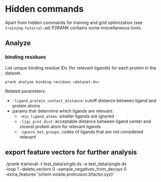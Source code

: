 
# Hidden commands

Apart from hidden commands for training and grid optimization (see `training-tutorial.md`) P2RANK contains some miscellaneous tools. 

## Analyze

### binding residues
List unique binding residue IDs (for relevant ligands) for each protein in the dataset.
~~~
prank analyze binding-residues <dataset.ds>
~~~
Related parameters:
- `-ligand_protein_contact_distance`: cutoff distance between ligand and protein atoms
- params that determine which ligands are relevant:  
  - `-min_ligand_atoms`: smaller ligands are ignored
  - `-ligc_prot_dist`: acceptable distance between ligand center and closest protein atom for relevant ligands
  - `-ignore_het_groups`: codes of ligands that are not considered relevant




## export feature vectors for further analysis

./prank traineval -t test_data/single.ds -e test_data/single.ds \
    -loop 1 -delete_vectors 0 -sample_negatives_from_decoys 0 \
    -extra_features '(chem.volsite.protrusion.bfactor.xyz)'



